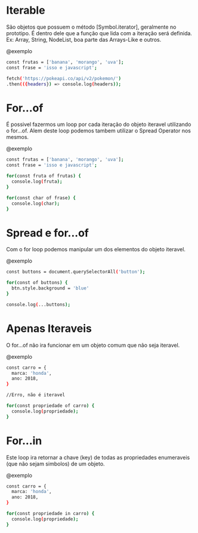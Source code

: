 # Iterable #

São objetos que possuem o método [Symbol.iterator], geralmente no prototipo. É dentro dele que a função que lida com a iteração será definida. Ex: Array, String, NodeList, boa parte das Arrays-Like e outros.

@exemplo
```bash
const frutas = ['banana', 'morango', 'uva'];
const frase = 'isso e javascript';

fetch('https://pokeapi.co/api/v2/pokemon/')
.then(({headers}) => console.log(headers));
```
# For...of #

É possivel fazermos um loop por cada iteração do objeto iteravel utilizando o for...of. Alem deste loop podemos tambem utilizar o Spread Operator nos mesmos.

@exemplo
```bash
const frutas = ['banana', 'morango', 'uva'];
const frase = 'isso e javascript';

for(const fruta of frutas) {
  console.log(fruta);
}

for(const char of frase) {
  console.log(char);
}
```

# Spread e for...of #

Com o for loop podemos manipular um dos elementos do objeto iteravel.

@exemplo
```bash
const buttons = document.querySelectorAll('button');

for(const of buttons) {
  btn.style.background = 'blue'
}

console.log(...buttons);
```
# Apenas Iteraveis #

O for...of não ira funcionar em um objeto comum que não seja iteravel.

@exemplo
```bash
const carro = {
  marca: 'honda',
  ano: 2018,
}

//Erro, não é iteravel

for(const propriedade of carro) {
  console.log(propriedade);
}
```
# For...in #

Este loop ira retornar a chave (key) de todas as propriedades enumeraveis (que não sejam simbolos) de um objeto.

@exemplo
```bash
const carro = {
  marca: 'honda',
  ano: 2018,
}

for(const propriedade in carro) {
  console.log(propriedade);
}
```
